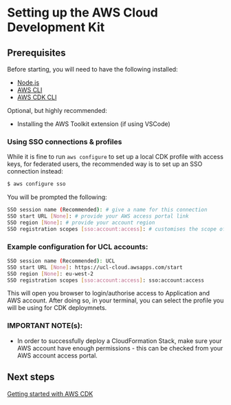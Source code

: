 # Setting up the AWS Cloud Development Kit

## Prerequisites

Before starting, you will need to have the following installed:

- [Node.js](https://nodejs.org/en/download)
- [AWS CLI](https://docs.aws.amazon.com/cli/latest/userguide/getting-started-install.html)
- [AWS CDK CLI](https://docs.aws.amazon.com/cdk/v2/guide/cli.html)

Optional, but highly recommended:

- Installing the AWS Toolkit extension (if using VSCode)

### Using SSO connections & profiles

While it is fine to run `aws configure` to set up a local CDK profile with access keys, for federated users, the recommended way is to set up an SSO connection instead:

```bash
$ aws configure sso
```

You will be prompted the following:

```bash
SSO session name (Recommended): # give a name for this connection
SSO start URL [None]: # provide your AWS access portal link
SSO region [None]: # provide your account region
SSO registration scopes [sso:account:access]: # customises the scope of this session, use the default value "sso:account:access" for this unless instructed otherwise
```

### Example configuration for UCL accounts:

```bash
SSO session name (Recommended): UCL
SSO start URL [None]: https://ucl-cloud.awsapps.com/start
SSO region [None]: eu-west-2
SSO registration scopes [sso:account:access]: sso:account:access
```

This will open you browser to login/authorise access to Application and AWS account. After doing so, in your terminal, you can select the profile you will be using for CDK deploymnets.

### IMPORTANT NOTE(s):

- In order to successfully deploy a CloudFormation Stack, make sure your AWS account have enough permissions - this can be checked from your AWS account access portal.

## Next steps

[Getting started with AWS CDK](./getting-started-with-cdk.md)
